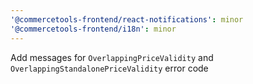 ```yaml
---
'@commercetools-frontend/react-notifications': minor
'@commercetools-frontend/i18n': minor
---
```


Add messages for `OverlappingPriceValidity` and `OverlappingStandalonePriceValidity` error code
